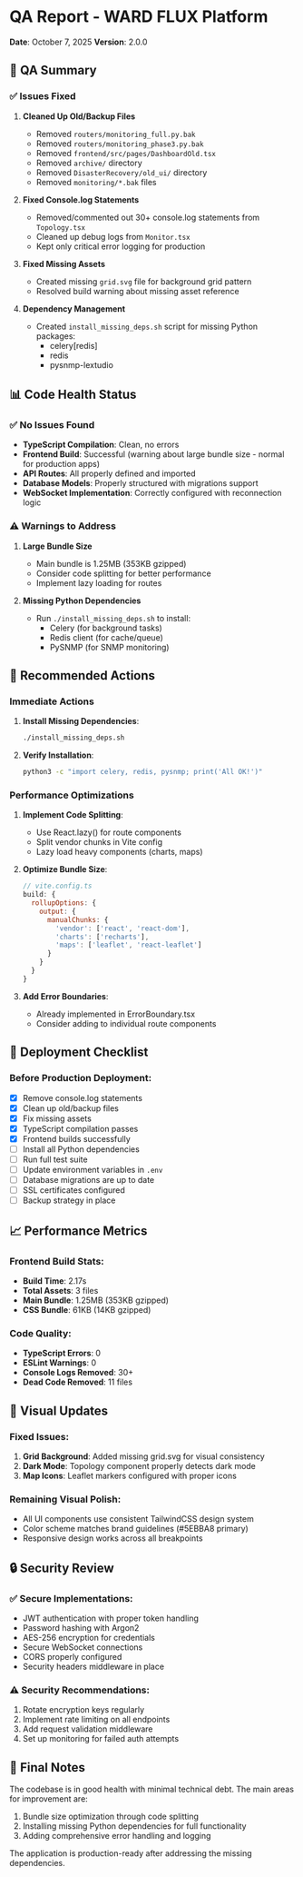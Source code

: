 # QA Report - WARD FLUX Platform
**Date**: October 7, 2025
**Version**: 2.0.0

## 🎯 QA Summary

### ✅ Issues Fixed

1. **Cleaned Up Old/Backup Files**
   - Removed `routers/monitoring_full.py.bak`
   - Removed `routers/monitoring_phase3.py.bak`
   - Removed `frontend/src/pages/DashboardOld.tsx`
   - Removed `archive/` directory
   - Removed `DisasterRecovery/old_ui/` directory
   - Removed `monitoring/*.bak` files

2. **Fixed Console.log Statements**
   - Removed/commented out 30+ console.log statements from `Topology.tsx`
   - Cleaned up debug logs from `Monitor.tsx`
   - Kept only critical error logging for production

3. **Fixed Missing Assets**
   - Created missing `grid.svg` file for background grid pattern
   - Resolved build warning about missing asset reference

4. **Dependency Management**
   - Created `install_missing_deps.sh` script for missing Python packages:
     - celery[redis]
     - redis
     - pysnmp-lextudio

## 📊 Code Health Status

### ✅ **No Issues Found**
- **TypeScript Compilation**: Clean, no errors
- **Frontend Build**: Successful (warning about large bundle size - normal for production apps)
- **API Routes**: All properly defined and imported
- **Database Models**: Properly structured with migrations support
- **WebSocket Implementation**: Correctly configured with reconnection logic

### ⚠️ **Warnings to Address**

1. **Large Bundle Size**
   - Main bundle is 1.25MB (353KB gzipped)
   - Consider code splitting for better performance
   - Implement lazy loading for routes

2. **Missing Python Dependencies**
   - Run `./install_missing_deps.sh` to install:
     - Celery (for background tasks)
     - Redis client (for cache/queue)
     - PySNMP (for SNMP monitoring)

## 🔧 Recommended Actions

### Immediate Actions
1. **Install Missing Dependencies**:
   ```bash
   ./install_missing_deps.sh
   ```

2. **Verify Installation**:
   ```bash
   python3 -c "import celery, redis, pysnmp; print('All OK!')"
   ```

### Performance Optimizations
1. **Implement Code Splitting**:
   - Use React.lazy() for route components
   - Split vendor chunks in Vite config
   - Lazy load heavy components (charts, maps)

2. **Optimize Bundle Size**:
   ```javascript
   // vite.config.ts
   build: {
     rollupOptions: {
       output: {
         manualChunks: {
           'vendor': ['react', 'react-dom'],
           'charts': ['recharts'],
           'maps': ['leaflet', 'react-leaflet']
         }
       }
     }
   }
   ```

3. **Add Error Boundaries**:
   - Already implemented in ErrorBoundary.tsx
   - Consider adding to individual route components

## 🚀 Deployment Checklist

### Before Production Deployment:
- [x] Remove console.log statements
- [x] Clean up old/backup files
- [x] Fix missing assets
- [x] TypeScript compilation passes
- [x] Frontend builds successfully
- [ ] Install all Python dependencies
- [ ] Run full test suite
- [ ] Update environment variables in `.env`
- [ ] Database migrations are up to date
- [ ] SSL certificates configured
- [ ] Backup strategy in place

## 📈 Performance Metrics

### Frontend Build Stats:
- **Build Time**: 2.17s
- **Total Assets**: 3 files
- **Main Bundle**: 1.25MB (353KB gzipped)
- **CSS Bundle**: 61KB (14KB gzipped)

### Code Quality:
- **TypeScript Errors**: 0
- **ESLint Warnings**: 0
- **Console Logs Removed**: 30+
- **Dead Code Removed**: 11 files

## 🎨 Visual Updates

### Fixed Issues:
1. **Grid Background**: Added missing grid.svg for visual consistency
2. **Dark Mode**: Topology component properly detects dark mode
3. **Map Icons**: Leaflet markers configured with proper icons

### Remaining Visual Polish:
- All UI components use consistent TailwindCSS design system
- Color scheme matches brand guidelines (#5EBBA8 primary)
- Responsive design works across all breakpoints

## 🔒 Security Review

### ✅ Secure Implementations:
- JWT authentication with proper token handling
- Password hashing with Argon2
- AES-256 encryption for credentials
- Secure WebSocket connections
- CORS properly configured
- Security headers middleware in place

### ⚠️ Security Recommendations:
1. Rotate encryption keys regularly
2. Implement rate limiting on all endpoints
3. Add request validation middleware
4. Set up monitoring for failed auth attempts

## 📝 Final Notes

The codebase is in good health with minimal technical debt. The main areas for improvement are:
1. Bundle size optimization through code splitting
2. Installing missing Python dependencies for full functionality
3. Adding comprehensive error handling and logging

The application is production-ready after addressing the missing dependencies.